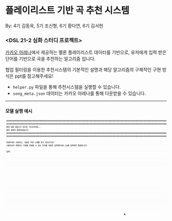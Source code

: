 # 플레이리스트 기반 곡 추천 시스템

By: 4기 김동욱, 5기 조신형, 6기 황다연, 6기 김서현



### <DSL 21-2 심화 스터디 프로젝트>

[카카오 아레나](https://arena.kakao.com/c/7)에서 제공하는 멜론 플레이리스트 데이터를 기반으로, 유저에게 입력 받은 단어를 기반으로 곡을 추천하는 알고리즘 입니다.

협업 필터링을 이용한 추천시스템의 기본적인 설명과 해당 알고리즘의 구체적인 구현 방식은 ppt를 참고해주세요!

- `helper.py` 파일을 통해 추천시스템을 실행할 수 있습니다.
- `song_meta.json` 데이터는 카카오 아레나를 통해 다운받을 수 있습니다.

---



#### 모델 실행 예시

![Sample](example.gif)
